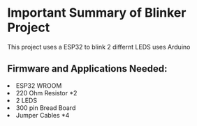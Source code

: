 
<h1>Important Summary of Blinker Project</h1>
<p>This project uses a ESP32 to blink 2 differnt LEDS uses Arduino</p>
<h2>Firmware and Applications Needed:</h2>
<li>ESP32 WROOM</li>
<li>220 Ohm Resistor *2</li>
<li>2 LEDS</li>
<li>300 pin Bread Board</li>
<li>Jumper Cables *4</li>
